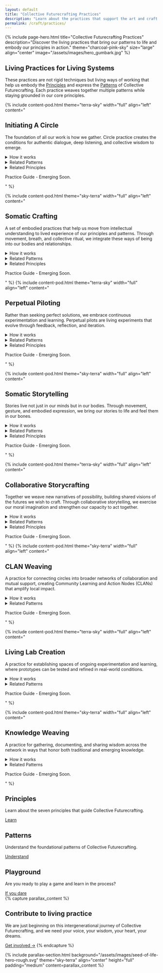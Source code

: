 ```yaml
---
layout: default
title: "Collective Futurecrafting Practices"
description: "Learn about the practices that support the art and craft of collective futurecrafting."
permalink: /craft/practices/
---
```


{% include page-hero.html
  title="Collective Futurecrafting Practices"
  description="Discover the living practices that bring our patterns to life and embody our principles in action."
  theme="charcoal-pink-sky"
  size="large"
  align="center"
  image="/assets/images/hero_gumbark.jpg"
%}

<div class="container">
  <div class="section-heading">
    <h2>Living Practices for Living Systems</h2>
    <p>These practices are not rigid techniques but living ways of working that help us embody the <a href="{{ '/craft/principles' | relative_url }}">Principles</a> and express the <a href="{{ '/craft/patterns' | relative_url }}">Patterns</a> of Collective Futurecrafting. Each practice weaves together multiple patterns while staying grounded in our core principles.</p>
  </div>
</div>

<div class="content-pod-container">
  {% include content-pod.html
    theme="terra-sky"
    width="full"
    align="left"
    content="
    <h2>Initiating A Circle</h2>
    <p class='quote'>The foundation of all our work is how we gather. Circle practice creates the conditions for authentic dialogue, deep listening, and collective wisdom to emerge.</p>
    <details class='accordion'>
            <summary class='accordion__trigger'>How it works</summary>
            <div class='accordion__content'>
              <ol>
                <li>Gather 3-7 people who share a common interest or concern.</li>
                <li>Create a safe, welcoming space for gathering (physical or virtual).</li>
                <li>Begin with a centering practice to ground the group.</li>
                <li>Use check-in rounds to build connection and presence.</li>
                <li>Establish shared agreements for how you'll work together.</li>
                <li>Close with reflection and gratitude.</li>
              </ol>
              <p>Remember: Circles are living entities that grow and evolve. Start simple and let the practice deepen over time.</p>
            </div>
    </details>
    <details class='accordion'>
            <summary class='accordion__trigger'>Related Patterns</summary>
            <div class='accordion__content'>
              <ul>
                <li><strong>Circles as Relational Foundations:</strong> This practice directly embodies our core pattern of using circles to build trust and foster collaboration.</li>
                <li><strong>Self-Organization and Emergence:</strong> Circles form organically around shared interests and needs.</li>
                <li><strong>Healing as Collective Journey:</strong> Circles provide space for processing emotions and building resilience together.</li>
                <li><strong>Storytelling as Connector:</strong> Circle practice creates space for sharing stories and building shared narrative.</li>
              </ul>
            </div>
    </details>
    <details class='accordion'>
            <summary class='accordion__trigger'>Related Principles</summary>
            <div class='accordion__content'>
              <ul>
                <li>Interconnection</li>
                <li>Self-Determination</li>
                <li>Relational Trust</li>
              </ul>
            </div>
    </details>
    <p>Practice Guide - Emerging Soon.</p>" %}

  {% include content-pod.html
    theme="sky-terra"
    width="full"
    align="left"
    content="
    <h2>Somatic Crafting</h2>
    <p>A set of embodied practices that help us move from intellectual understanding to lived experience of our principles and patterns. Through movement, breath, and collective ritual, we integrate these ways of being into our bodies and relationships.</p>
    <details class='accordion'>
            <summary class='accordion__trigger'>How it works</summary>
            <div class='accordion__content'>
              <ol>
                <li>Choose a pattern or principle to explore somatically.</li>
                <li>Create a safe container for embodied exploration.</li>
                <li>Guide participants through:
                  <ul>
                    <li>Centering practices to ground in the body</li>
                    <li>Movement explorations that embody the chosen theme</li>
                    <li>Partner or group exercises to build relational awareness</li>
                    <li>Reflection and integration</li>
                  </ul>
                </li>
                <li>Close with collective grounding and gratitude.</li>
              </ol>
            </div>
    </details>
    <details class='accordion'>
            <summary class='accordion__trigger'>Related Patterns</summary>
            <div class='accordion__content'>
              <ul>
                <li><strong>Healing as Collective Journey:</strong> Somatic practices support individual and collective healing through embodied awareness.</li>
                <li><strong>Cyclical Processes:</strong> Regular somatic practice creates rhythms of embodied learning and integration.</li>
                <li><strong>Reciprocity and Mutual Benefit:</strong> Partner and group practices build embodied understanding of reciprocity.</li>
                <li><strong>Intergenerational Engagement:</strong> Movement and ritual can bridge across ages and cultures.</li>
              </ul>
            </div>
    </details>
    <details class='accordion'>
            <summary class='accordion__trigger'>Related Principles</summary>
            <div class='accordion__content'>
              <ul>
                <li>Self-Determination</li>
                <li>Relational Trust</li>
                <li>Cyclical Reflection</li>
              </ul>
            </div>
    </details>
    <p>Practice Guide - Emerging Soon.</p>"
    %}
    {% include content-pod.html
    theme="terra-sky"
    width="full"
    align="left"
    content="
    <h2>Perpetual Piloting</h2>
    <p>Rather than seeking perfect solutions, we embrace continuous experimentation and learning. Perpetual pilots are living experiments that evolve through feedback, reflection, and iteration.</p>
    <details class='accordion'>
            <summary class='accordion__trigger'>How it works</summary>
            <div class='accordion__content'>
              <ol>
                <li>Identify a challenge or opportunity that matters to your community.</li>
                <li>Design a small-scale experiment:
                  <ul>
                    <li>Define what you want to learn</li>
                    <li>Identify key stakeholders to involve</li>
                    <li>Create clear feedback mechanisms</li>
                    <li>Set timeline for first iteration</li>
                  </ul>
                </li>
                <li>Implement the pilot with regular check-ins and documentation.</li>
                <li>Reflect collectively on what's emerging:
                  <ul>
                    <li>What's working? What isn't?</li>
                    <li>What are we learning?</li>
                    <li>What wants to emerge next?</li>
                  </ul>
                </li>
                <li>Iterate based on learnings, keeping what works and adjusting what doesn't.</li>
              </ol>
            </div>
    </details>
    <details class='accordion'>
            <summary class='accordion__trigger'>Related Patterns</summary>
            <div class='accordion__content'>
              <ul>
                <li><strong>Prototyping and Perpetual Pilots:</strong> Directly embodies this pattern through continuous experimentation.</li>
                <li><strong>Cyclical Processes:</strong> Creates rhythms of action, reflection, and adaptation.</li>
                <li><strong>Self-Organization and Emergence:</strong> Allows solutions to emerge naturally from local context.</li>
                <li><strong>Shared Knowledge Commons:</strong> Documentation and learnings contribute to collective wisdom.</li>
              </ul>
            </div>
    </details>
    <details class='accordion'>
            <summary class='accordion__trigger'>Related Principles</summary>
            <div class='accordion__content'>
              <ul>
                <li>Emergence</li>
                <li>Cyclical Reflection</li>
                <li>Mutual Flourishing</li>
              </ul>
            </div>
    </details>
    <p>Practice Guide - Emerging Soon.</p>
    " %}

  {% include content-pod.html
    theme="sky-terra"
    width="full"
    align="left"
    content="
    <h2>Somatic Storytelling</h2>
    <p>Stories live not just in our minds but in our bodies. Through movement, gesture, and embodied expression, we bring our stories to life and feel them in our bones.</p>
    <details class='accordion'>
            <summary class='accordion__trigger'>How it works</summary>
            <div class='accordion__content'>
              <ol>
                <li>Create a safe container for embodied exploration:
                  <ul>
                    <li>Ground the group through breath or movement</li>
                    <li>Set agreements about participation and witnessing</li>
                    <li>Acknowledge different physical abilities and comfort levels</li>
                  </ul>
                </li>
                <li>Introduce a story theme or prompt:
                  <ul>
                    <li>Personal or collective memories</li>
                    <li>Visions of the future</li>
                    <li>Relationship with place or nature</li>
                  </ul>
                </li>
                <li>Guide embodied exploration:
                  <ul>
                    <li>Start with simple movements or gestures</li>
                    <li>Layer in sound, rhythm, or voice</li>
                    <li>Invite partner or group interaction</li>
                  </ul>
                </li>
                <li>Reflect and integrate:
                  <ul>
                    <li>Share experiences in pairs or circle</li>
                    <li>Note insights and discoveries</li>
                    <li>Connect personal stories to collective themes</li>
                  </ul>
                </li>
              </ol>
            </div>
    </details>
    <details class='accordion'>
            <summary class='accordion__trigger'>Related Patterns</summary>
            <div class='accordion__content'>
              <ul>
                <li><strong>Storytelling as Connector:</strong> Uses embodied narrative to weave connection.</li>
                <li><strong>Healing as Collective Journey:</strong> Creates space for somatic processing and integration.</li>
                <li><strong>Intergenerational Engagement:</strong> Movement and story bridge across generations.</li>
                <li><strong>Circles as Relational Foundations:</strong> Uses circle container for shared exploration.</li>
              </ul>
            </div>
    </details>
    <details class='accordion'>
            <summary class='accordion__trigger'>Related Principles</summary>
            <div class='accordion__content'>
              <ul>
                <li>Self-Determination</li>
                <li>Relational Trust</li>
                <li>Interconnection</li>
              </ul>
            </div>
    </details>
    <p>Practice Guide - Emerging Soon.</p>
    " %}

  {% include content-pod.html
    theme="terra-sky"
    width="full"
    align="left"
    content="
    <h2>Collaborative Storycrafting</h2>
    <p>Together we weave new narratives of possibility, building shared visions of the futures we wish to craft. Through collaborative storytelling, we exercise our moral imagination and strengthen our capacity to act together.</p>
    <details class='accordion'>
            <summary class='accordion__trigger'>How it works</summary>
            <div class='accordion__content'>
              <ol>
                <li>Prepare the storytelling space:
                  <ul>
                    <li>Gather in circle</li>
                    <li>Set intention for the story journey</li>
                    <li>Review guidelines for collaborative creation</li>
                  </ul>
                </li>
                <li>Choose a story focus, for example:
                  <ul>
                    <li>Future visions of the community and locality</li>
                    <li>Community challenges being faced</li>
                    <li>Ancestral or ecological connections</li>
                  </ul>
                </li>
                <li>Begin the collaborative storying:
                  <ul>
                    <li>Each person adds one element (a word or sentence)</li>
                    <li>Build on previous contributions</li>
                    <li>Embrace unexpected directions</li>
                    <li>Use metaphor and symbolism</li>
                    <li>Allow for silence and reflection</li>
                    <li>Record using audio or GenAI tools like ChatGPT</li>
                  </ul>
                </li>
                <li>Harvest the story's gifts:
                  <ul>
                    <li>Notice emerging themes</li>
                    <li>Reflect on personal and collective resonance</li>
                    <li>Use Generative AI tools to illustrate visions and pathways to get there</li>
                    <li>Consider next steps and where this connects to the greater whole</li>
                  </ul>
                </li>
              </ol>
            </div>
    </details>
    <details class='accordion'>
            <summary class='accordion__trigger'>Related Patterns</summary>
            <div class='accordion__content'>
              <ul>
                <li><strong>Storytelling as Connector:</strong> Uses narrative to build shared understanding and possibility.</li>
                <li><strong>Self-Organisation and Emergence:</strong> Allows stories to emerge through collective creation.</li>
                <li><strong>Shared Knowledge Commons:</strong> Stories become part of collective wisdom.</li>
                <li><strong>Intergenerational Engagement:</strong> Stories bridge past, present, and future.</li>
              </ul>
            </div>
    </details>
    <details class='accordion'>
            <summary class='accordion__trigger'>Related Principles</summary>
            <div class='accordion__content'>
              <ul>
                <li>Emergence</li>
                <li>Reciprocity</li>
                <li>Mutual Flourishing</li>
              </ul>
            </div>
    </details>
    <p>Practice Guide - Emerging Soon.</p>
    " %}
    {% include content-pod.html
    theme="sky-terra"
    width="full"
    align="left"
    content="
    <h2>CLAN Weaving</h2>
    <p>A practice for connecting circles into broader networks of collaboration and mutual support, creating Community Learning and Action Nodes (CLANs) that amplify local impact.</p>
    <details class='accordion'>
            <summary class='accordion__trigger'>How it works</summary>
            <div class='accordion__content'>
              <ol>
                <li>Identify potential connections:
                  <ul>
                    <li>Map existing circles in your bioregion</li>
                    <li>Note shared interests or challenges</li>
                    <li>Identify potential synergies</li>
                  </ul>
                </li>
                <li>Host a weaving gathering:
                  <ul>
                    <li>Invite representatives from each circle</li>
                    <li>Share stories and aspirations</li>
                    <li>Map collective assets and needs</li>
                  </ul>
                </li>
                <li>Create shared infrastructure:
                  <ul>
                    <li>Establish communication channels</li>
                    <li>Define resource sharing agreements</li>
                    <li>Set up regular check-ins</li>
                  </ul>
                </li>
                <li>Start small and grow:
                  <ul>
                    <li>Begin with simple collaborations</li>
                    <li>Document and share learnings</li>
                    <li>Expand as trust builds</li>
                  </ul>
                </li>
              </ol>
            </div>
    </details>
    <details class='accordion'>
            <summary class='accordion__trigger'>Related Patterns</summary>
            <div class='accordion__content'>
              <ul>
                <li><strong>Nested Collaboration:</strong> Creates connections across scales while preserving local autonomy</li>
                <li><strong>Self-Organization and Emergence:</strong> Allows natural formation of larger networks</li>
                <li><strong>Shared Knowledge Commons:</strong> Facilitates resource and wisdom sharing</li>
                <li><strong>Reciprocity and Mutual Benefit:</strong> Builds networks of mutual support</li>
              </ul>
            </div>
    </details>
    <p>Practice Guide - Emerging Soon.</p>
    " %}

  {% include content-pod.html
    theme="terra-sky"
    width="full"
    align="left"
    content="
    <h2>Living Lab Creation</h2>
    <p>A practice for establishing spaces of ongoing experimentation and learning, where prototypes can be tested and refined in real-world conditions.</p>
    <details class='accordion'>
            <summary class='accordion__trigger'>How it works</summary>
            <div class='accordion__content'>
              <ol>
                <li>Set up the lab:
                  <ul>
                    <li>Identify physical or virtual space</li>
                    <li>Gather necessary tools and resources</li>
                    <li>Create documentation systems</li>
                  </ul>
                </li>
                <li>Design learning rhythms:
                  <ul>
                    <li>Regular reflection sessions</li>
                    <li>Data collection protocols</li>
                    <li>Sharing mechanisms</li>
                  </ul>
                </li>
                <li>Run experiments:
                  <ul>
                    <li>Test prototypes in real conditions</li>
                    <li>Gather feedback from stakeholders</li>
                    <li>Document unexpected outcomes</li>
                  </ul>
                </li>
                <li>Share learnings:
                  <ul>
                    <li>Create accessible documentation</li>
                    <li>Host open learning sessions</li>
                    <li>Connect with other labs</li>
                  </ul>
                </li>
              </ol>
            </div>
    </details>
    <details class='accordion'>
            <summary class='accordion__trigger'>Related Patterns</summary>
            <div class='accordion__content'>
              <ul>
                <li><strong>Prototyping and Perpetual Pilots:</strong> Creates dedicated space for experimentation</li>
                <li><strong>Cyclical Processes:</strong> Embeds regular learning and iteration</li>
                <li><strong>Shared Knowledge Commons:</strong> Generates and shares practical wisdom</li>
                <li><strong>Self-Organisation and Emergence:</strong> Allows natural evolution of solutions</li>
              </ul>
            </div>
    </details>
    <p>Practice Guide - Emerging Soon.</p>
    " %}

  {% include content-pod.html
    theme="sky-terra"
    width="full"
    align="left"
    content="
    <h2>Knowledge Weaving</h2>
    <p>A practice for gathering, documenting, and sharing wisdom across the network in ways that honor both traditional and emerging knowledge.</p>
    <details class='accordion'>
            <summary class='accordion__trigger'>How it works</summary>
            <div class='accordion__content'>
              <ol>
                <li>Create knowledge containers:
                  <ul>
                    <li>Set up documentation systems</li>
                    <li>Define sharing protocols</li>
                    <li>Establish access guidelines</li>
                  </ul>
                </li>
                <li>Gather wisdom:
                  <ul>
                    <li>Record stories and experiences</li>
                    <li>Document prototype learnings</li>
                    <li>Capture traditional knowledge (with permission)</li>
                  </ul>
                </li>
                <li>Make knowledge accessible:
                  <ul>
                    <li>Create multiple formats (text, audio, visual)</li>
                    <li>Translate across languages</li>
                    <li>Design for different learning styles</li>
                  </ul>
                </li>
                <li>Foster knowledge exchange:
                  <ul>
                    <li>Host learning circles</li>
                    <li>Create mentorship connections</li>
                    <li>Facilitate cross-pollination</li>
                  </ul>
                </li>
              </ol>
            </div>
    </details>
    <details class='accordion'>
            <summary class='accordion__trigger'>Related Patterns</summary>
            <div class='accordion__content'>
              <ul>
                <li><strong>Shared Knowledge Commons:</strong> Creates infrastructure for collective wisdom</li>
                <li><strong>Intergenerational Engagement:</strong> Bridges traditional and new knowledge</li>
                <li><strong>Storytelling as Connector:</strong> Uses narrative to share learning</li>
                <li><strong>Reciprocity and Mutual Benefit:</strong> Ensures fair exchange of wisdom</li>
              </ul>
            </div>
    </details>
    <p>Practice Guide - Emerging Soon.</p>
    " %}
</div>
<!-- Card Content Grid -->
  <section class="content-grid">
    <div class="container">
      <div class="grid">
        <!-- Principles -->
        <div class="card card--terracotta">
          <h2>Principles</h2>
          <p>Learn about the seven principles that guide Collective Futurecrafting.</p>
          <a href="{{ '/craft/principles' | relative_url }}" class="button button--primary">Learn</a>
        </div>
        <!-- Patterns -->
        <div class="card card--olive-green">
          <h2>Patterns</h2>
          <p>Understand the foundational patterns of Collective Futurecrafting.</p>
          <a href="{{ '/craft/patterns' | relative_url }}" class="button button--primary">Understand</a>
        </div>
        <!-- Play -->
        <div class="card card--sky-blue">
          <h2>Playground</h2>
          <p>Are you ready to play a game and learn in the process?</p>
          <a href="{{ '/craft/playground' | relative_url }}" class="button button--primary">If you dare</a>
        </div>
      </div>
    </div>
  </section>
{% capture parallax_content %}
<h2>Contribute to living practice</h2>
<p>
  We are just beginning on this intergenerational journey of Collective Futurecrafting, and we need your voice, your wisdom, your heart, your dreams.
</p>
<a href="{{ '/get-involved' | relative_url }}" class='button button--primary'>Get involved →</a>
{% endcapture %}

{% include parallax-section.html
  background="/assets/images/seed-of-life-hero-rough.svg"
  theme="sky-terra"
  align="center"
  height="full"
  padding="medium"
  content=parallax_content
%}
